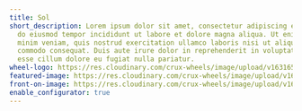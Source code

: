```yaml
---
title: Sol
short_description: Lorem ipsum dolor sit amet, consectetur adipiscing elit, sed
  do eiusmod tempor incididunt ut labore et dolore magna aliqua. Ut enim ad
  minim veniam, quis nostrud exercitation ullamco laboris nisi ut aliquip ex ea
  commodo consequat. Duis aute irure dolor in reprehenderit in voluptate velit
  esse cillum dolore eu fugiat nulla pariatur.
wheel-logo: https://res.cloudinary.com/crux-wheels/image/upload/v1631653294/Wheel%20Logos/SOL4A_ckm8s1.svg
featured-image: https://res.cloudinary.com/crux-wheels/image/upload/v1628192833/PNG%20standard%20wheel%20renders/sol_4_angle_tqmwqq.png
front-on-image: https://res.cloudinary.com/crux-wheels/image/upload/v1628192836/PNG%20standard%20wheel%20renders/sol_4_zjql5x.png
enable_configurator: true
---
```


